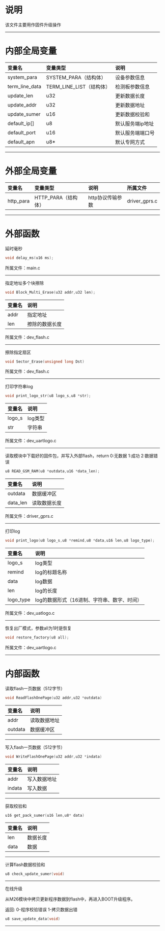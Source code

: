 # 说明

该文件主要用作固件升级操作

---

# 内部全局变量

| 变量名 | 变量类型 | 说明 |
| :--- | :--- | :--- |
| system\_para | SYSTEM\_PARA（结构体） | 设备参数信息 |
| term\_line\_data | TERM\_LINE\_LIST（结构体） | 检测板参数信息 |
| update\_len | u32 | 更新数据长度 |
| update\_addr | u32 | 更新数据地址 |
| update\_sumer | u16 | 更新数据校验和 |
| default\_ip\[\] | u8 | 默认服务端ip地址 |
| default\_port | u16 | 默认服务端端口号 |
| default\_apn | u8\* | 默认专网方式 |

---

# 外部全局变量

| 变量名 | 变量类型 | 说明 | 所属文件 |
| :--- | :--- | :--- | :--- |
| http\_para | HTTP\_PARA（结构体） | http协议传输参数 | driver\_gprs.c |

---

# 外部函数

延时毫秒

```c
void delay_ms(u16 ms);
```

所属文件：main.c

---

指定地址多个块擦除

```c
void Block_Multi_Erase(u32 addr,u32 len);
```

| 变量名 | 说明 |
| :--- | :--- |
| addr | 指定地址 |
| len | 擦除的数据长度 |

所属文件：dev\_flash.c

---

擦除指定扇区

```c
void Sector_Erase(unsigned long Dst)
```

所属文件：dev\_flash.c

---

打印字符串log

```c
void print_logo_str(u8 logo_s,u8 *str);
```

| 变量名 | 说明 |
| :--- | :--- |
| logo\_s | log类型 |
| str | 字符串 |

所属文件：dev\_uartlogo.c

---

读取模块中下载好的固件包，并写入外部flash，return 0:无数据 1:成功  2:数据错误

```c
u8 READ_GSM_RAM(u8 *outdata,u16 *data_len);
```

| 变量名 | 说明 |
| :--- | :--- |
| outdata | 数据缓冲区 |
| data\_len | 读取数据长度 |

所属文件：driver\_gprs.c

---

打印log

```c
void print_logo(u8 logo_s,u8 *remind,u8 *data,u16 len,u8 logo_type);
```

| 变量名 | 说明 |
| :--- | :--- |
| logo\_s | log类型 |
| remind | log的标题名称 |
| data | log数据 |
| len | log的长度 |
| logo\_type | log的数据形式（16进制、字符串、数字、时间） |

所属文件：dev\_uatlogo.c

---

恢复出厂模式，参数all为1时是恢复

```c
void restore_factory(u8 all);
```

所属文件：dev\_uartlogo.c

---

# 内部函数

读取flash一页数据（512字节）

```c
void ReadFlashOnePage(u32 addr,u32 *outdata)
```

| 变量名 | 说明 |
| :--- | :--- |
| addr | 读取数据地址 |
| outdata | 数据缓冲区 |

---

写入flash一页数据（512字节）

```c
void WriteFlashOnePage(u32 addr,u32 *indata)
```

| 变量名 | 说明 |
| :--- | :--- |
| addr | 写入数据地址 |
| indata | 写入数据 |

---

获取校验和

```c
u16 get_pack_sumer(u16 len,u8* data)
```

| 变量名 | 说明 |
| :--- | :--- |
| len | 数据长度 |
| data | 数据 |

---

计算flash数据校验和

```c
u8 check_update_sumer(void)
```

---

在线升级

从M26模块中拷贝更新程序数据到flash中，再进入BOOT升级程序。

返回: 0-程序校验错误  1-拷贝数据出错

```c
u8 save_update_data(void)
```

---











